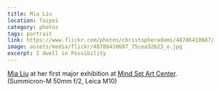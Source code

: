 ```yaml
---
title: Mia Liu
location: Taipei
category: photos
tags: portrait
link: https://www.flickr.com/photos/christopheradams/48786410687/
image: assets/media/flickr/48786410687_75cea32623_o.jpg
excerpt: I dwell in Possibility
---
```


[Mia Liu] at her first major exhibition at [Mind Set Art Center].  
(Summicron-M 50mm f/2, Leica M10)

[Mia Liu]: https://mialiustudio.com/
[Mind Set Art Center]: http://www.art-msac.com/
